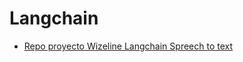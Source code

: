 # Langchain

- [Repo proyecto Wizeline Langchain Spreech to text](https://github.com/wmendozaj/alfred-langchain)
